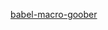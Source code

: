 [babel-macro-goober](https://github.com/cristianbote/goober/tree/master/packages/babel-macro-goober)
